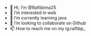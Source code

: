 - 👋 Hi, I’m @Raflibima25
- 👀 I’m interested in web
- 🌱 I’m currently learning java
- 💞️ I’m looking to collaborate on Github
- 📫 How to reach me on my ig:raflibp_

<!---
Raflibima25/Raflibima25 is a ✨ special ✨ repository because its `README.md` (this file) appears on your GitHub profile.
You can click the Preview link to take a look at your changes.
--->
